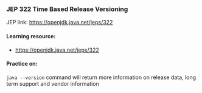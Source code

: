 ### JEP 322 Time Based Release Versioning

JEP link: https://openjdk.java.net/jeps/322

#### Learning resource:
- https://openjdk.java.net/jeps/322

#### Practice on:
`java --version` command will return more information on release data, long term support and vendor information